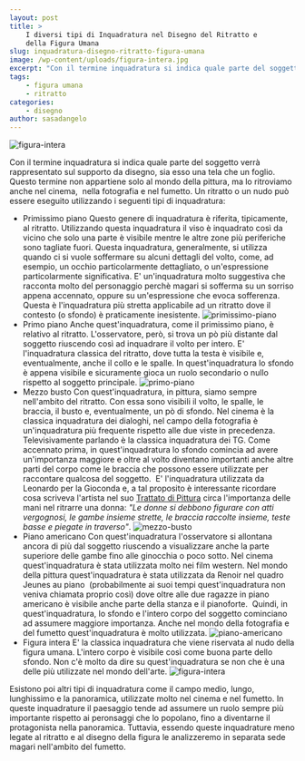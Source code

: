```yaml
---
layout: post
title: >
    I diversi tipi di Inquadratura nel Disegno del Ritratto e
    della Figura Umana
slug: inquadratura-disegno-ritratto-figura-umana
image: /wp-content/uploads/figura-intera.jpg
excerpt: "Con il termine inquadratura si indica quale parte del soggetto verrà rappresentato sul supporto da disegno, sia esso una tela che un foglio. Questo"
tags:
    - figura umana
    - ritratto
categories:
    - disegno
author: sasadangelo
---
```


![figura-intera](https://www.disegnoepittura.it/wp-content/uploads/figura-intera.jpg "figura-intera")

Con il termine inquadratura si indica quale parte del soggetto verrà rappresentato sul supporto da disegno, sia esso una tela che un foglio. Questo termine non appartiene solo al mondo della pittura, ma lo ritroviamo anche nel cinema,  nella fotografia e nel fumetto. Un ritratto o un nudo può essere eseguito utilizzando i seguenti tipi di inquadratura:

- Primissimo piano Questo genere di inquadratura è riferita, tipicamente, al ritratto. Utilizzando questa inquadratura il viso è inquadrato così da vicino che solo una parte è visibile mentre le altre zone più periferiche sono tagliate fuori. Questa inquadratura, generalmente, si utilizza quando ci si vuole soffermare su alcuni dettagli del volto, come, ad esempio, un occhio particolarmente dettagliato, o un'espressione particolarmente significativa. E' un'inquadratura molto suggestiva che racconta molto del personaggio perchè magari si sofferma su un sorriso appena accennato, oppure su un'espressione che evoca sofferenza. Questa è l'inquadratura più stretta applicabile ad un ritratto dove il contesto (o sfondo) è praticamente inesistente. ![primissimo-piano](https://www.disegnoepittura.it/wp-content/uploads/primissimo-piano.jpg "primissimo-piano")
- Primo piano Anche quest'inquadratura, come il primissimo piano, è relativo al ritratto. L'osservatore, però, si trova un pò più distante dal soggetto riuscendo così ad inquadrare il volto per intero. E' l'inquadratura classica del ritratto, dove tutta la testa è visibile e, eventualmente, anche il collo e le spalle. In quest'inquadratura lo sfondo è appena visibile e sicuramente gioca un ruolo secondario o nullo rispetto al soggetto principale. ![primo-piano](https://www.disegnoepittura.it/wp-content/uploads/primo-piano.jpg "primo-piano")
- Mezzo busto Con quest'inquadratura, in pittura, siamo sempre nell'ambito del ritratto. Con essa sono visibili il volto, le spalle, le braccia, il busto e, eventualmente, un pò di sfondo. Nel cinema è la classica inquadratura dei dialoghi, nel campo della fotografia è un'inquadratura più frequente rispetto alle due viste in precedenza. Televisivamente parlando è la classica inquadratura dei TG. Come accennato prima, in quest'inquadratura lo sfondo comincia ad avere un'importanza maggiore e oltre al volto diventano importanti anche altre parti del corpo come le braccia che possono essere utilizzate per raccontare qualcosa del soggetto.  E' l'inquadratura utilizzata da Leonardo per la Gioconda e, a tal proposito è interessante ricordare cosa scriveva l'artista nel suo [Trattato di Pittura](http://www.franuvolo.it/sito/doc/Leonardo-in/126.pdf "Trattato di Pittura di Leonardo") circa l'importanza delle mani nel ritrarre una donna: _"Le donne si debbono figurare con atti vergognosi, le gambe insieme strette, le braccia raccolte insieme, teste basse e piegate in traverso"_. ![mezzo-busto](https://www.disegnoepittura.it/wp-content/uploads/mezzo-busto.jpg "mezzo-busto")
- Piano americano Con quest'inquadratura l'osservatore si allontana ancora di più dal soggetto riuscendo a visualizzare anche la parte superiore delle gambe fino alle ginocchia o poco sotto. Nel cinema quest'inquadratura è stata utilizzata molto nei film western. Nel mondo della pittura quest'inquadratura è stata utilizzata da Renoir nel quadro Jeunes au piano  (probabilmente ai suoi tempi quest'inquadratura non veniva chiamata proprio così) dove oltre alle due ragazze in piano americano è visibile anche parte della stanza e il pianoforte.  Quindi, in quest'inquadratura, lo sfondo e l'intero corpo del soggetto cominciano ad assumere maggiore importanza. Anche nel mondo della fotografia e del fumetto quest'inquadratura è molto utilizzata. ![piano-americano](https://www.disegnoepittura.it/wp-content/uploads/piano-americano.jpg "piano-americano")
- Figura intera E' la classica inquadratura che viene riservata al nudo della figura umana. L'intero corpo è visibile così come buona parte dello sfondo. Non c'è molto da dire su quest'inquadratura se non che è una delle più utilizzate nel mondo dell'arte. ![figura-intera](https://www.disegnoepittura.it/wp-content/uploads/figura-intera.jpg "figura-intera")

Esistono poi altri tipi di inquadratura come il campo medio, lungo, lunghissimo e la panoramica, utilizzate molto nel cinema e nel fumetto. In queste inquadrature il paesaggio tende ad assumere un ruolo sempre più importante rispetto ai peronsaggi che lo popolano, fino a diventarne il protagonista nella panoramica. Tuttavia, essendo queste inquadrature meno legate al ritratto e al disegno della figura le analizzeremo in separata sede magari nell'ambito del fumetto.
